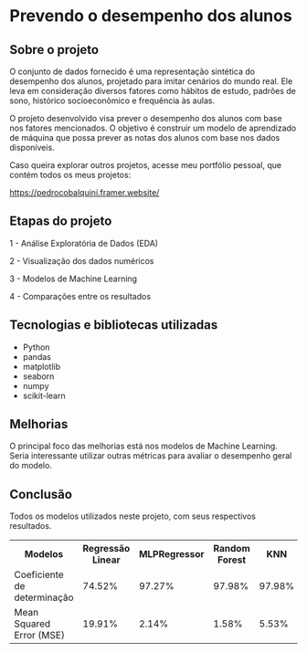 # Prevendo o desempenho dos alunos

## Sobre o projeto
O conjunto de dados fornecido é uma representação sintética do desempenho dos alunos, projetado para imitar cenários do mundo real. Ele leva em consideração diversos fatores como hábitos de estudo, padrões de sono, histórico socioeconômico e frequência às aulas.

O projeto desenvolvido visa prever o desempenho dos alunos com base nos fatores mencionados. O objetivo é construir um modelo de aprendizado de máquina que possa prever as notas dos alunos com base nos dados disponíveis.

Caso queira explorar outros projetos, acesse meu portfólio pessoal, que contém todos os meus projetos: 

https://pedrocobalquini.framer.website/

## Etapas do projeto
1 - Análise Exploratória de Dados (EDA)

2 - Visualização dos dados numéricos

3 - Modelos de Machine Learning

4 - Comparações entre os resultados

## Tecnologias e bibliotecas utilizadas
- Python
- pandas
- matplotlib
- seaborn
- numpy
- scikit-learn

## Melhorias
O principal foco das melhorias está nos modelos de Machine Learning. Seria interessante utilizar outras métricas para avaliar o desempenho geral do modelo.

## Conclusão
Todos os modelos utilizados neste projeto, com seus respectivos resultados.
<body>
    <table>
        <tr>
            <th>Modelos</th>
            <th>Regressão Linear</th>
            <th>MLPRegressor</th>
            <th>Random Forest</th>
            <th>KNN</th>
        </tr>
        <tr>
            <td>Coeficiente de determinação</td>
            <td>74.52%</td>
            <td>97.27%</td>
            <td>97.98%</td>
            <td>97.98%</td>
        </tr>
        <tr>
            <td>Mean Squared Error (MSE)</td>
            <td>19.91%</td>
            <td>2.14%</td>
            <td>1.58%</td>
            <td>5.53%</td>
        </tr>
    </table>
</body>
